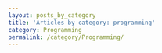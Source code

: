 ```yaml
---
layout: posts_by_category
title: 'Articles by category: programming'
category: Programming
permalink: /category/Programming/
---
```

